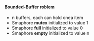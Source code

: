 #### Bounded-Buffer roblem
+ n buffers, each can hold onea item 
+ Smaphore **mutex** initialized to value 1
+ Smaphore **full** initialized to value 0
+ Smaphore **empty** initialized to value n

